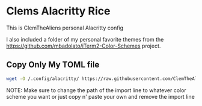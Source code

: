 # Clems Alacritty Rice

This is ClemTheAliens personal Alacritty config 

I also included a folder of my personal favorite themes from the https://github.com/mbadolato/iTerm2-Color-Schemes project.

## Copy Only My TOML file
```sh
wget -O /.config/alacritty/ https://raw.githubusercontent.com/ClemTheAlien/Clems-Alacritty-Rice/clem.yml
```

NOTE: Make sure to change the path of the import line to whatever color scheme you want or just copy n' paste your own and remove the import line 

